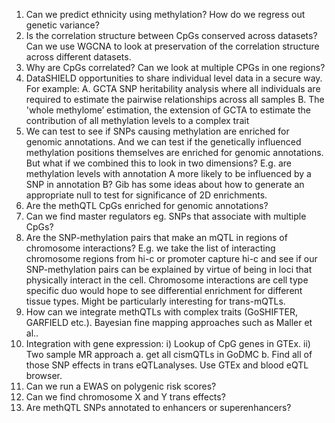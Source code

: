 1. Can we predict ethnicity using methylation? How do we regress out genetic variance?
2. Is the correlation structure between CpGs conserved across datasets? Can we use WGCNA to look at preservation of the correlation structure across different datasets.
3. Why are CpGs correlated? Can we look at multiple CPGs in one regions?
4. DataSHIELD opportunities to share individual level data in a secure way. 
For example: 
   A. GCTA SNP heritability analysis where all individuals are required to estimate the pairwise relationships across all samples
   B. The 'whole methylome’ estimation, the extension of GCTA to estimate the contribution of all methylation levels to a complex trait
5. We can test to see if SNPs causing methylation are enriched for genomic annotations. And we can test if the genetically influenced methylation positions themselves are enriched for genomic annotations. But what if we combined this to look in two dimensions? E.g. are methylation levels with annotation A more likely to be influenced by a SNP in annotation B? Gib has some ideas about how to generate an appropriate null to test for significance of 2D enrichments.
6. Are the methQTL CpGs enriched for genomic annotations? 
7. Can we find master regulators eg. SNPs that associate with multiple CpGs?
8. Are the SNP-methylation pairs that make an mQTL in regions of chromosome interactions? E.g. we take the list of interacting chromosome regions from hi-c or promoter capture hi-c and see if our SNP-methylation pairs can be explained by virtue of being in loci that physically interact in the cell. Chromosome interactions are cell type  specific duo would hope to see  differential enrichment for different tissue types. Might be particularly interesting for trans-mQTLs.
9. How can we integrate methQTLs with complex traits (GoSHIFTER, GARFIELD etc.). 
Bayesian fine mapping approaches such as Maller et al..
10. Integration with gene expression: i) Lookup of CpG genes in GTEx. ii) Two sample MR approach a. get all cismQTLs in GoDMC b. Find all of those SNP effects in trans eQTLanalyses. Use GTEx and blood eQTL browser.
11. Can we run a EWAS on polygenic risk scores?
12. Can we find chromosome X and Y trans effects?
13. Are methQTL SNPs annotated to enhancers or superenhancers?